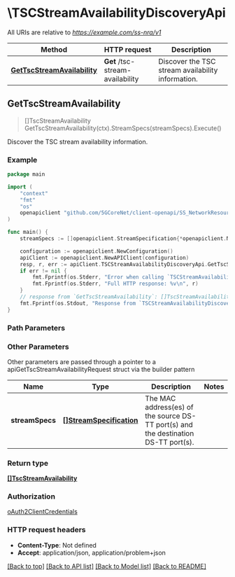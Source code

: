 # \TSCStreamAvailabilityDiscoveryApi

All URIs are relative to *https://example.com/ss-nra/v1*

Method | HTTP request | Description
------------- | ------------- | -------------
[**GetTscStreamAvailability**](TSCStreamAvailabilityDiscoveryApi.md#GetTscStreamAvailability) | **Get** /tsc-stream-availability | Discover the TSC stream availability information.



## GetTscStreamAvailability

> []TscStreamAvailability GetTscStreamAvailability(ctx).StreamSpecs(streamSpecs).Execute()

Discover the TSC stream availability information.

### Example

```go
package main

import (
    "context"
    "fmt"
    "os"
    openapiclient "github.com/5GCoreNet/client-openapi/SS_NetworkResourceAdaptation"
)

func main() {
    streamSpecs := []openapiclient.StreamSpecification{*openapiclient.NewStreamSpecification("SrcMacAddr_example", "DstMacAddr_example")} // []StreamSpecification | The MAC address(es) of the source DS-TT port(s) and the destination DS-TT port(s). 

    configuration := openapiclient.NewConfiguration()
    apiClient := openapiclient.NewAPIClient(configuration)
    resp, r, err := apiClient.TSCStreamAvailabilityDiscoveryApi.GetTscStreamAvailability(context.Background()).StreamSpecs(streamSpecs).Execute()
    if err != nil {
        fmt.Fprintf(os.Stderr, "Error when calling `TSCStreamAvailabilityDiscoveryApi.GetTscStreamAvailability``: %v\n", err)
        fmt.Fprintf(os.Stderr, "Full HTTP response: %v\n", r)
    }
    // response from `GetTscStreamAvailability`: []TscStreamAvailability
    fmt.Fprintf(os.Stdout, "Response from `TSCStreamAvailabilityDiscoveryApi.GetTscStreamAvailability`: %v\n", resp)
}
```

### Path Parameters



### Other Parameters

Other parameters are passed through a pointer to a apiGetTscStreamAvailabilityRequest struct via the builder pattern


Name | Type | Description  | Notes
------------- | ------------- | ------------- | -------------
 **streamSpecs** | [**[]StreamSpecification**](StreamSpecification.md) | The MAC address(es) of the source DS-TT port(s) and the destination DS-TT port(s).  | 

### Return type

[**[]TscStreamAvailability**](TscStreamAvailability.md)

### Authorization

[oAuth2ClientCredentials](../README.md#oAuth2ClientCredentials)

### HTTP request headers

- **Content-Type**: Not defined
- **Accept**: application/json, application/problem+json

[[Back to top]](#) [[Back to API list]](../README.md#documentation-for-api-endpoints)
[[Back to Model list]](../README.md#documentation-for-models)
[[Back to README]](../README.md)

